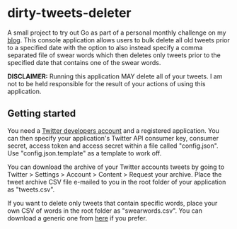# dirty-tweets-deleter
A small project to try out Go as part of a personal monthly challenge on my [blog](http://www.karam.io/2018/November-2018-Best-thing-since-bread/). This console application allows users to bulk delete all old tweets prior to a specified date with the option to also instead specify a comma separated file of swear words which then deletes only tweets prior to the specified date that contains one of the swear words.

**DISCLAIMER:** Running this application MAY delete all of your tweets. I am not to be held responsible for the result of your actions of using this application.

## Getting started
You need a [Twitter developers account](https://apps.twitter.com/) and a registered application. You can then specify your application's Twitter API consumer key, consumer secret, access token and access secret within a file called "config.json". Use "config.json.template" as a template to work off.

You can download the archive of your Twitter accounts tweets by going to Twitter > Settings > Account > Content > Request your archive. Place the tweet archive CSV file e-mailed to you in the root folder of your application as "tweets.csv".

If you want to delete only tweets that contain specific words, place your own CSV of words in the root folder as "swearwords.csv". You can download a generic one from [here](http://www.bannedwordlist.com/) if you prefer.
